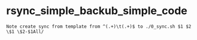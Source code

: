 # rsync_simple_backub_simple_code

`
Note create sync from template
from
^(.+)\t(.+)$
to
./0_sync.sh $1 $2 \$1 \$2-$1All/
`
